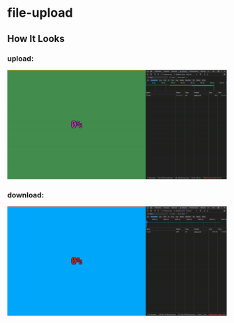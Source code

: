 # file-upload

## How It Looks

### upload:
![How It Looks](frontend-typescript/gif/how-it-looks-upload.gif)

### download:
![How It Looks](frontend-typescript/gif/how-it-looks-download.gif)